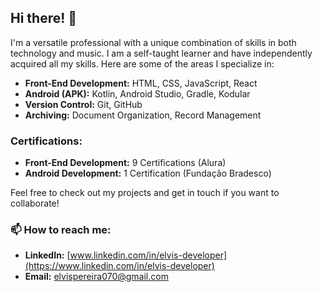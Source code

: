 ## Hi there! 👋

I'm a versatile professional with a unique combination of skills in both technology and music. I am a self-taught learner and have independently acquired all my skills. Here are some of the areas I specialize in:

- **Front-End Development:** HTML, CSS, JavaScript, React
- **Android (APK):** Kotlin, Android Studio, Gradle, Kodular
- **Version Control:** Git, GitHub
- **Archiving:** Document Organization, Record Management

### Certifications:
- **Front-End Development:** 9 Certifications (Alura)
- **Android Development:** 1 Certification (Fundação Bradesco)

Feel free to check out my projects and get in touch if you want to collaborate!

### 📫 How to reach me:
- **LinkedIn:** [www.linkedin.com/in/elvis-developer](https://www.linkedin.com/in/elvis-developer)
- **Email:** [elvispereira070@gmail.com](mailto:elvispereira070@gmail.com)
